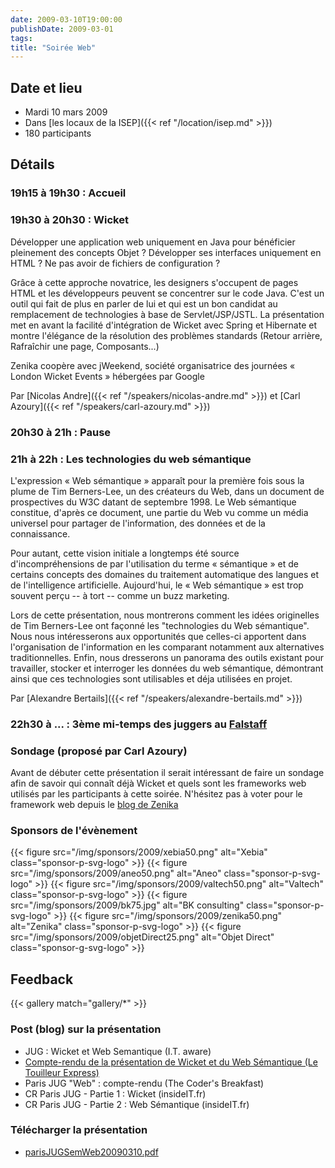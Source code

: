 ```yaml
---
date: 2009-03-10T19:00:00
publishDate: 2009-03-01
tags:
title: "Soirée Web"
---
```


## Date et lieu


* Mardi 10 mars 2009
* Dans [les locaux de la ISEP]({{< ref "/location/isep.md" >}})
* 180 participants

## Détails

### 19h15 à 19h30 : Accueil

### 19h30 à 20h30 : Wicket

Développer une application web uniquement en Java pour bénéficier pleinement des concepts Objet ? Développer ses interfaces uniquement en HTML ? Ne pas avoir de fichiers de configuration ?

Grâce à cette approche novatrice, les designers s'occupent de pages HTML et les développeurs peuvent se concentrer sur le code Java. C'est un outil qui fait de plus en parler de lui et qui est un bon candidat au remplacement de technologies à base de Servlet/JSP/JSTL. La présentation met en avant la facilité d'intégration de Wicket avec Spring et Hibernate et montre l'élégance de la résolution des problèmes standards (Retour arrière, Rafraîchir une page, Composants...)

Zenika coopère avec jWeekend, société organisatrice des journées « London Wicket Events » hébergées par Google

Par [Nicolas Andre]({{< ref "/speakers/nicolas-andre.md" >}})
et [Carl Azoury]({{< ref "/speakers/carl-azoury.md" >}})

### 20h30 à 21h : Pause

### 21h à 22h : Les technologies du web sémantique

L'expression « Web sémantique » apparaît pour la première fois sous la plume de Tim Berners-Lee, un des créateurs du Web, dans un document de prospectives du W3C datant de septembre 1998. Le Web sémantique constitue, d'après ce document, une partie du Web vu comme un média universel pour partager de l'information, des données et de la connaissance.

Pour autant, cette vision initiale a longtemps été source d'incompréhensions de par l'utilisation du terme « sémantique » et de certains concepts des domaines du traitement automatique des langues et de l'intelligence artificielle. Aujourd'hui, le « Web sémantique » est trop souvent perçu -- à tort -- comme un buzz marketing.

Lors de cette présentation, nous montrerons comment les idées originelles de Tim Berners-Lee ont façonné les "technologies du Web sémantique". Nous nous intéresserons aux opportunités que celles-ci apportent dans l'organisation de l'information en les comparant notamment aux alternatives traditionnelles. Enfin, nous dresserons un panorama des outils existant pour travailler, stocker et interroger les données du web sémantique, démontrant ainsi que ces technologies sont utilisables et déja utilisées en projet.

Par [Alexandre Bertails]({{< ref "/speakers/alexandre-bertails.md" >}})

### 22h30 à ... : 3ème mi-temps des juggers au [Falstaff](https://goo.gl/maps/NSxajnfvVtjHuggeA)

### Sondage (proposé par Carl Azoury)

Avant de débuter cette présentation il serait intéressant de faire un sondage afin de savoir qui connaît déjà Wicket et quels sont les frameworks web utilisés par les participants à cette soirée. N'hésitez pas à voter pour le framework web depuis le [blog de Zenika](http://blog.zenika.com/)

### Sponsors de l'évènement

{{< figure src="/img/sponsors/2009/xebia50.png" alt="Xebia" class="sponsor-p-svg-logo" >}}
{{< figure src="/img/sponsors/2009/aneo50.png" alt="Aneo" class="sponsor-p-svg-logo" >}}
{{< figure src="/img/sponsors/2009/valtech50.png" alt="Valtech" class="sponsor-p-svg-logo" >}}
{{< figure src="/img/sponsors/2009/bk75.jpg" alt="BK consulting" class="sponsor-p-svg-logo" >}}
{{< figure src="/img/sponsors/2009/zenika50.png" alt="Zenika" class="sponsor-p-svg-logo" >}}
{{< figure src="/img/sponsors/2009/objetDirect25.png" alt="Objet Direct" class="sponsor-g-svg-logo" >}}

## Feedback

{{< gallery match="gallery/*" >}}

### Post (blog) sur la présentation
<!-- broken links have been removed during site migration -->

* JUG : Wicket et Web Semantique (I.T. aware)
* [Compte-rendu de la présentation de Wicket et du Web Sémantique (Le Touilleur Express)](http://www.touilleur-express.fr/2009/03/11/compte-rendu-de-la-presentation-de-wicket-et-du-web-semantique/)
* Paris JUG "Web" : compte-rendu (The Coder's Breakfast)
* CR Paris JUG - Partie 1 : Wicket (insideIT.fr)
* CR Paris JUG - Partie 2 : Web Sémantique (insideIT.fr)

### Télécharger la présentation

* [parisJUGSemWeb20090310.pdf](parisJUGSemWeb20090310.pdf)
